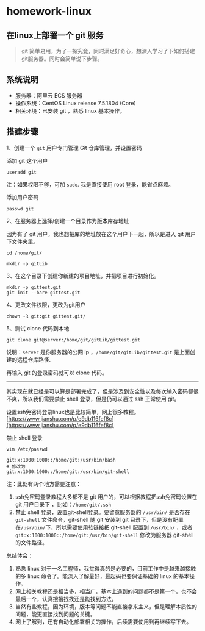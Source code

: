 # homework-linux

## 在linux上部署一个 git 服务

> git 简单易用，为了一探究竟，同时满足好奇心，想深入学习了下如何搭建git服务器。同时会简单说下步骤。

## 系统说明

* 服务器：阿里云 ECS 服务器
* 操作系统：CentOS Linux release 7.5.1804 (Core)
* 相关环境：已安装 git ，熟悉 linux 基本操作。

## 搭建步骤

1、创建一个 ```git``` 用户专门管理 Git 仓库管理，并设置密码

添加 git 这个用户

```
useradd git
```

注：如果权限不够，可加 ```sudo```. 我是直接使用 root 登录，能省点麻烦。

添加用户密码

```
passwd git
```

2、在服务器上选择/创建一个目录作为版本库存地址

因为有了 git 用户，我也想把库的地址放在这个用户下一起，所以是进入 git 用户下文件夹里。

```
cd /home/git/

mkdir -p gitLib
```

3、在这个目录下创建你新建的项目地址，并把项目进行初始化。

```
mkdir -p gittest.git
git init --bare gittest.git
```

4、更改文件权限，更改为git用户

```
chown -R git:git gittest.git/
```

5、测试 clone 代码到本地

```
git clone git@server:/home/git/gitLib/gittest.git
```
说明：```server``` 是你服务器的公网 ip ，```/home/git/gitLib/gittest.git``` 是上面创建的远程仓库路径.

再输入 git 的登录密码就可以 clone 代码。

---

其实现在就已经是可以算是部署完成了，但是涉及到安全性以及每次输入密码都很不爽，所以我们需要禁止 shell 登录，但是仍可以通过 ssh 正常使用 git。

设置ssh免密码登录linux也是比较简单，网上很多教程。[https://www.jianshu.com/p/e9db116fef8c](https://www.jianshu.com/p/e9db116fef8c)

禁止 shell 登录

```
vim /etc/passwd
```

```
git:x:1000:1000::/home/git:/usr/bin/bash
# 修改为
git:x:1000:1000::/home/git:/usr/bin/git-shell
```

注：此处有两个地方需要注意：
1. ssh免密码登录教程大多都不是 git 用户的，可以根据教程把ssh免密码设置在 git 用户目录下 ，比如：```/home/git/.ssh```
2. 禁止 shell 登录，设置git-shell登录。要留意服务器的 ```/usr/bin/``` 是否存在 ```git-shell``` 文件命令，git-shell 随 git 安装到 git 目录下，但是没有配置在```/usr/bin/```下，所以需要使用软链接把 git-shell 配置到 ```/usr/bin/``` ，或者```git:x:1000:1000::/home/git:/usr/bin/git-shell``` 修改为服务器 git-shell 的文件路径。


总结体会：

1. 熟悉 linux 对于一名工程师，我觉得真的是必要的，目前工作中是越来越接触的多 linux 命令了。能深入了解最好，最起码也要保证基础的 linux 的基本操作。
2. 网上相关教程还是相当多，相当广，基本上遇到的问题都不是第一个，也不会最后一个，认真搜搜找找还是能找到方法。
3. 当然有些教程，因为环境，版本等问题不能直接拿来主义，但是理解本质性的问题，能更直接找到问题的关键。
4. 网上了解到，还有自动化部署相关的操作，后续需要使用到再继续写下去。












